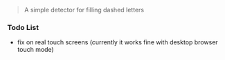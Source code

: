 > A simple detector for filling dashed letters 

### Todo List
* fix on real touch screens (currently it works fine with desktop browser touch mode)
